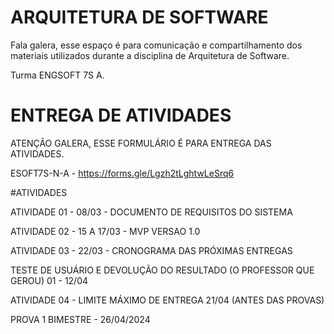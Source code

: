 # ARQUITETURA DE SOFTWARE

Fala galera, esse espaço é para comunicação e compartilhamento dos materiais utilizados durante a disciplina de Arquitetura de Software.

Turma ENGSOFT 7S A.

# ENTREGA DE ATIVIDADES

ATENÇÃO GALERA, ESSE FORMULÁRIO É PARA ENTREGA DAS ATIVIDADES.

ESOFT7S-N-A - https://forms.gle/Lgzh2tLghtwLeSrq6

#ATIVIDADES

ATIVIDADE 01 - 08/03 - DOCUMENTO DE REQUISITOS DO SISTEMA

ATIVIDADE 02 - 15 A 17/03 - MVP VERSAO 1.0

ATIVIDADE 03 - 22/03 - CRONOGRAMA DAS PRÓXIMAS ENTREGAS

TESTE DE USUÁRIO E DEVOLUÇÃO DO RESULTADO (O PROFESSOR QUE GEROU) 01 - 12/04

ATIVIDADE 04 - LIMITE MÁXIMO DE ENTREGA 21/04 (ANTES DAS PROVAS)

PROVA 1 BIMESTRE - 26/04/2024
